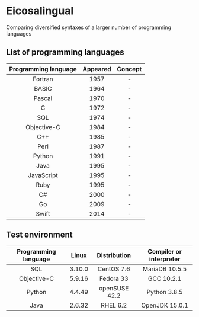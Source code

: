 # Eicosalingual
Comparing diversified syntaxes of a larger number of programming languages

## List of programming languages
| Programming language | Appeared | Concept |
| :-: | :-: | :-: |
| Fortran | 1957 | - |
| BASIC | 1964 | - | - |
| Pascal | 1970 | - |
| C | 1972 | - |
| SQL | 1974 | - |
| Objective-C | 1984 | - |
| C++ | 1985 | - |
| Perl | 1987 | - |
| Python | 1991 | - |
| Java | 1995 | - |
| JavaScript | 1995 | - |
| Ruby | 1995 | - |
| C# | 2000 | - |
| Go | 2009 | - |
| Swift | 2014 | - |


## Test environment
| Programming language | Linux | Distribution | Compiler or interpreter |
| :-: | :-: | :-: | :-: |
| SQL | 3.10.0 | CentOS 7.6 | MariaDB 10.5.5 |
| Objective-C | 5.9.16 | Fedora 33 | GCC 10.2.1 |
| Python | 4.4.49 | openSUSE 42.2 | Python 3.8.5 |
| Java | 2.6.32 | RHEL 6.2 | OpenJDK 15.0.1 |

